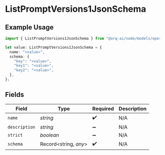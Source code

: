# ListPromptVersions1JsonSchema

## Example Usage

```typescript
import { ListPromptVersions1JsonSchema } from "@orq-ai/node/models/operations";

let value: ListPromptVersions1JsonSchema = {
  name: "<value>",
  schema: {
    "key": "<value>",
    "key1": "<value>",
    "key2": "<value>",
  },
};
```

## Fields

| Field                 | Type                  | Required              | Description           |
| --------------------- | --------------------- | --------------------- | --------------------- |
| `name`                | *string*              | :heavy_check_mark:    | N/A                   |
| `description`         | *string*              | :heavy_minus_sign:    | N/A                   |
| `strict`              | *boolean*             | :heavy_minus_sign:    | N/A                   |
| `schema`              | Record<string, *any*> | :heavy_check_mark:    | N/A                   |
